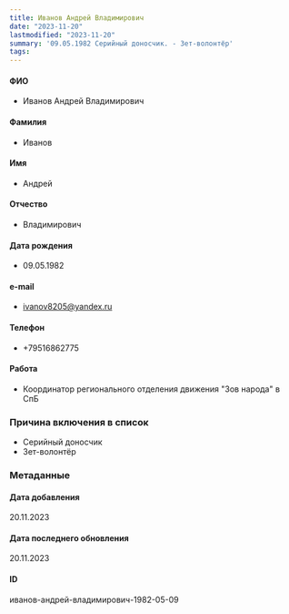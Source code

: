 ```yaml
---
title: Иванов Андрей Владимирович
date: "2023-11-20"
lastmodified: "2023-11-20"
summary: '09.05.1982 Серийный доносчик. - Зет-волонтёр'
tags: 
---
```

<!--# pp2-->
<!--## Фигурант-->
<!--### Личные данные-->
#### ФИО
- Иванов Андрей Владимирович
#### Фамилия
- Иванов
#### Имя
- Андрей
#### Отчество
- Владимирович
#### Дата рождения
- 09.05.1982
#### e-mail
- ivanov8205@yandex.ru
#### Телефон
- +79516862775
#### Работа
- Координатор регионального отделения движения "Зов народа" в СпБ
### Причина включения в список
- Серийный доносчик
- Зет-волонтёр
### Метаданные
#### Дата добавления
20.11.2023
#### Дата последнего обновления
20.11.2023
#### ID
иванов-андрей-владимирович-1982-05-09
<!--## END;-->
